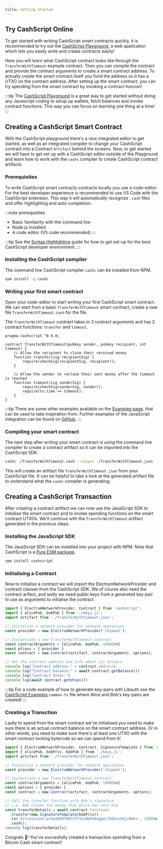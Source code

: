 ```yaml
---
title: Getting Started
---
```


## Try CashScript Online

To get started with writing CashScript smart contracts quickly, it is recommended to try out the [CashScript Playground](https://playground.cashscript.org/), a web application which lets you easily write and create contracts easily!

Here you will learn what CashScript contract looks like through the `TransferWithTimeout` example contract. Then you can compile the contract and provide the contract arguments to create a smart contract address. To actually create the smart contract itself you fund the address so it has a UTXO on the contract address. After setting up the smart contract, you can try spending from the smart contract by invoking a contract funcion!

:::tip
The [CashScript Playground](https://playground.cashscript.org/) is a great way to get started without doing any Javascript coding to setup up wallets, fetch balances and invoke contract functions. This way you can focus on learning one thing at a time!
:::

## Creating a CashScript Smart Contract

With the CashScript playground there's a nice integrated editor to get started, as well as an integrated compiler to change your CashScript contract into a Contract `Artifact` behind the screens. Now, to get started we will have to get set up with a CashScript editor outside of the Playground and learn how to work with the `cashc` compiler to create CashScript contract artifacts.

### Prerequisites

To write CashScript smart contracts contracts locally you use a code-editor. For the best developer experience is recommended to use VS Code with the CashScript extension. This way it will automatically recognize `.cash` files and offer highlighting and auto-completion.

:::note prerequisties
- Basic familiarity with the command line
- Node.js installed
- A code editor (VS code recommended)
:::

:::tip
See the [Syntax Highlighting](/docs/guides/syntax-highlighting) guide for how to get set-up for the best CashScript developer environment.
:::

### Installing the CashScript compiler
The command line CashScript compiler `cashc` can be installed from NPM.

```bash
npm install -g cashc
```

### Writing your first smart contract

Open your code-editor to start writing your first CashScript smart contract.
We can start from a basic `TransferWithTimeout` smart contract, create a new file `TransferWithTimeout.cash` for the file.

The `TransferWithTimeout` contract takes in 3 contract arguments and has 2 contract functions: `transfer` and `timeout`.

```solidity
pragma cashscript ^0.9.0;

contract TransferWithTimeout(pubkey sender, pubkey recipient, int timeout) {
    // Allow the recipient to claim their received money
    function transfer(sig recipientSig) {
        require(checkSig(recipientSig, recipient));
    }

    // Allow the sender to reclaim their sent money after the timeout is reached
    function timeout(sig senderSig) {
        require(checkSig(senderSig, sender));
        require(tx.time >= timeout);
    }
}
```

:::tip
There are some other examples available on the [Examples page](/docs/language/examples), that can be used to take inspiration from. Further examples of the JavaScript integration can be found on [GitHub](https://github.com/Bitcoin-com/cashscript/tree/master/examples).
:::

### Compiling your smart contract

The next step after writing your smart contract is using the command line compiler to create a contract artifact so it can be imported into the CashScript SDK.

```bash
cashc ./TransferWithTimeout.cash --output ./TransferWithTimeout.json
```

This will create an artifact file `TransferWithTimeout.json` from your CashScript file. It can be helpful to take a look at the generated artifact file to understand what the `cashc` compiler is generating.

## Creating a CashScript Transaction

After creating a contract artifact we can now use the JavaScript SDK to initialise the smart contract and to invoke spending functions on the smart contract UTXOs. We'll continue with the `TransferWithTimeout` artifact generated in the previous steps.

### Installing the JavaScript SDK
The JavaScript SDK can be installed into your project with NPM. Note that CashScript is a [Pure ESM package](https://gist.github.com/sindresorhus/a39789f98801d908bbc7ff3ecc99d99c).

```bash
npm install cashscript
```

### Initialising a Contract

Now to initialise a contract we will import the ElectrumNetworkProvider and contract classes from the CashScript SDK. We of course also need the contract arifact, and lastly we need public keys from a generated key-pair to use as arguments to initialise the contract.

```javascript
import { ElectrumNetworkProvider, Contract } from 'cashscript';
import { alicePub, bobPub } from './keys.js';
import artifact from './TransferWithTimeout.json';

// Initialise a network provider for network operations
const provider = new ElectrumNetworkProvider('chipnet');

// Instantiate a new TransferWithTimeout contract
const contractArguments = [alicePub, bobPub, 100000n]
const ptions = { provider }
const contract = new Contract(artifact, contractArguments, options);

// Get the contract address and info about its balance
console.log("Contract address:" + contract.address)
console.log("Contract balance:" + await contract.getBalance())
console.log("Contract Utxos:")
console.log(await contract.getUtxos())
```

:::tip
For a code example of how to generate key-pairs with Libauth see the [CashScript Examples](https://github.com/CashScript/cashscript/blob/master/examples/common.ts) `common-ts` file where Alice and Bob's key-pairs are created!
:::

### Creating a Transction

Lastly to spend from the smart contract we've initialised you need to make sure there is an actual contract balance on the smart contract address. Or in other words, you need to make sure there's at least one UTXO with the smart contract locking bytecode so we can spend from it!

```javascript
import { ElectrumNetworkProvider, Contract, SignatureTemplate } from 'cashscript';
import { alicePub, bobPriv, bobPub } from './keys.js';
import artifact from './TransferWithTimeout.json';

// Initialise a network provider for network operations
const provider = new ElectrumNetworkProvider('chipnet');

// Instantiate a new TransferWithTimeout contract
const contractArguments = [alicePub, bobPub, 100000n]
const options = { provider }
const contract = new Contract(artifact, contractArguments, options);

// Call the transfer function with Bob's signature
// i.e. Bob claims the money that Alice has sent him
const transferDetails = await contract.functions
  .transfer(new SignatureTemplate(bobPriv))
  .to('bitcoincash:qrhea03074073ff3zv9whh0nggxc7k03ssh8jv9mkx', 10000n)
  .send();
console.log(transferDetails);
```

Congrats 🎉! You've succesfully created a transaction spending from a Bitcoin Cash smart contract! 
